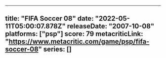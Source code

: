 
---
title: "FIFA Soccer 08"
date: "2022-05-11T05:00:07.878Z"
releaseDate: "2007-10-08"
platforms: ["psp"]
score: 79
metacriticLink: "https://www.metacritic.com/game/psp/fifa-soccer-08"
series: []
---
